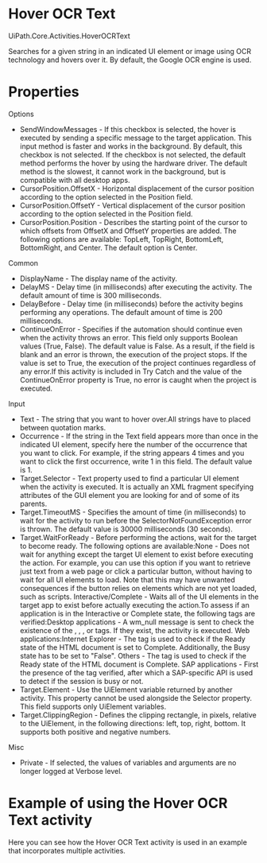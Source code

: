 ﻿# Hover OCR Text

UiPath.Core.Activities.HoverOCRText

Searches for a given string in an indicated UI element or image using OCR technology and hovers over it. By default, the Google OCR engine is used.

# Properties

Options

* SendWindowMessages - If this checkbox is selected, the hover is executed by sending a specific message to the target application. This input method is faster and works in the background. By default, this checkbox is not selected. If the checkbox is not selected, the default method performs the hover by using the hardware driver. The default method is the slowest, it cannot work in the background, but is compatible with all desktop apps.
* CursorPosition.OffsetX - Horizontal displacement of the cursor position according to the option selected in the Position field.
* CursorPosition.OffsetY - Vertical displacement of the cursor position according to the option selected in the Position field.
* CursorPosition.Position - Describes the starting point of the cursor to which offsets from OffsetX and OffsetY properties are added. The following options are available: TopLeft, TopRight, BottomLeft, BottomRight, and Center. The default option is Center.

Common

* DisplayName - The display name of the activity.
* DelayMS - Delay time (in milliseconds) after executing the activity. The default amount of time is 300 milliseconds.
* DelayBefore - Delay time (in milliseconds) before the activity begins performing any operations. The default amount of time is 200 milliseconds.
* ContinueOnError - Specifies if the automation should continue even when the activity throws an error. This field only supports Boolean values (True, False). The default value is False. As a result, if the field is blank and an error is thrown, the execution of the project stops. If the value is set to True, the execution of the project continues regardless of any error.If this activity is included in Try Catch and the value of the ContinueOnError property is True, no error is caught when the project is executed.

Input

* Text - The string that you want to hover over.All strings have to placed between quotation marks.
* Occurrence - If the string in the Text field appears more than once in the indicated UI element, specify here the number of the occurrence that you want to click. For example, if the string appears 4 times and you want to click the first occurrence, write 1 in this field. The default value is 1.
* Target.Selector - Text property used to find a particular UI element when the activity is executed. It is actually an XML fragment specifying attributes of the GUI element you are looking for and of some of its parents.
* Target.TimeoutMS - Specifies the amount of time (in milliseconds) to wait for the activity to run before the SelectorNotFoundException error is thrown. The default value is 30000 milliseconds (30 seconds).
* Target.WaitForReady - Before performing the actions, wait for the target to become ready. The following options are available:None - Does not wait for anything except the target UI element to exist before executing the action. For example, you can use this option if you want to retrieve just text from a web page or click a particular button, without having to wait for all UI elements to load. Note that this may have unwanted consequences if the button relies on elements which are not yet loaded, such as scripts. Interactive/Complete - Waits all of the UI elements in the target app to exist before actually executing the action.To assess if an application is in the Interactive or Complete state, the following tags are verified:Desktop applications - A wm_null message is sent to check the existence of the <wnd>, <ctrl>, <java>, or <uia> tags. If they exist, the activity is executed. Web applications:Internet Explorer - The <webctrl> tag is used to check if the Ready state of the HTML document is set to Complete. Additionally, the Busy state has to be set to "False". Others - The <webctrl> tag is used to check if the Ready state of the HTML document is Complete. SAP applications - First the presence of the <wnd> tag verified, after which a SAP-specific API is used to detect if the session is busy or not.
* Target.Element - Use the UiElement variable returned by another activity. This property cannot be used alongside the Selector property. This field supports only UiElement variables.
* Target.ClippingRegion - Defines the clipping rectangle, in pixels, relative to the UiElement, in the following directions: left, top, right, bottom. It supports both positive and negative numbers.

Misc

* Private - If selected, the values of variables and arguments are no longer logged at Verbose level.

# Example of using the Hover OCR Text activity

Here you can see how the Hover OCR Text activity is used in an example that incorporates multiple activities.
